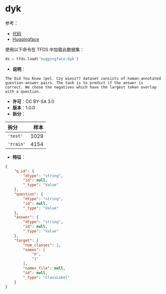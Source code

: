 # dyk

参考：

- [代码](https://github.com/huggingface/datasets/blob/master/datasets/dyk)
- [Huggingface](https://huggingface.co/datasets/dyk)

使用以下命令在 TFDS 中加载此数据集：

```python
ds = tfds.load('huggingface:dyk')
```

- **说明**：

```
The Did You Know (pol. Czy wiesz?) dataset consists of human-annotated question-answer pairs. The task is to predict if the answer is correct. We chose the negatives which have the largest token overlap with a question.
```

- **许可**：CC BY-SA 3.0
- **版本**：1.0.0
- **拆分**：

拆分 | 样本
:-- | --:
`'test'` | 1029
`'train'` | 4154

- **特征**：

```json
{
    "q_id": {
        "dtype": "string",
        "id": null,
        "_type": "Value"
    },
    "question": {
        "dtype": "string",
        "id": null,
        "_type": "Value"
    },
    "answer": {
        "dtype": "string",
        "id": null,
        "_type": "Value"
    },
    "target": {
        "num_classes": 2,
        "names": [
            "0",
            "1"
        ],
        "names_file": null,
        "id": null,
        "_type": "ClassLabel"
    }
}
```
